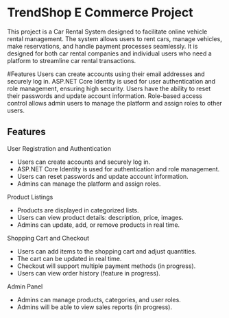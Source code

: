 
# TrendShop E Commerce Project 

This project is a Car Rental System designed to facilitate online vehicle rental management. The system allows users to rent cars, manage vehicles, make reservations, and handle payment processes seamlessly. It is designed for both car rental companies and individual users who need a platform to streamline car rental transactions.




#Features
Users can create accounts using their email addresses and securely log in.
ASP.NET Core Identity is used for user authentication and role management, ensuring high security.
Users have the ability to reset their passwords and update account information.
Role-based access control allows admin users to manage the platform and assign roles to other users.



## Features

User Registration and Authentication
- Users can create accounts and securely log in.
- ASP.NET Core Identity is used for authentication and role management.
- Users can reset passwords and update account information.
- Admins can manage the platform and assign roles.

Product Listings
- Products are displayed in categorized lists.
- Users can view product details: description, price, images.
- Admins can update, add, or remove products in real time.

Shopping Cart and Checkout
- Users can add items to the shopping cart and adjust quantities.
- The cart can be updated in real time.
- Checkout will support multiple payment methods (in progress).
- Users can view order history (feature in progress).

Admin Panel
- Admins can manage products, categories, and user roles.
- Admins will be able to view sales reports (in progress).






